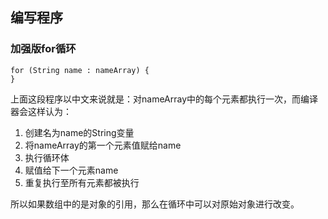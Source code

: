 ## 编写程序

### 加强版for循环
```
for (String name : nameArray) {    
}
```
上面这段程序以中文来说就是：对nameArray中的每个元素都执行一次，而编译器会这样认为：
1. 创建名为name的String变量
2. 将nameArray的第一个元素值赋给name
3. 执行循环体
4. 赋值给下一个元素name
5. 重复执行至所有元素都被执行

所以如果数组中的是对象的引用，那么在循环中可以对原始对象进行改变。

